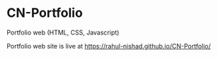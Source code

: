 # CN-Portfolio
Portfolio web (HTML, CSS, Javascript)

Portfolio web site is live at https://rahul-nishad.github.io/CN-Portfolio/
